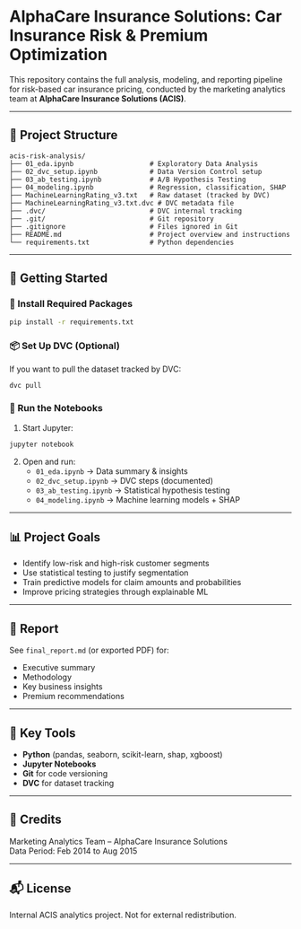 # AlphaCare Insurance Solutions: Car Insurance Risk & Premium Optimization

This repository contains the full analysis, modeling, and reporting pipeline for risk-based car insurance pricing, conducted by the marketing analytics team at **AlphaCare Insurance Solutions (ACIS)**.

---

## 📁 Project Structure
```
acis-risk-analysis/
├── 01_eda.ipynb                   # Exploratory Data Analysis
├── 02_dvc_setup.ipynb             # Data Version Control setup
├── 03_ab_testing.ipynb            # A/B Hypothesis Testing
├── 04_modeling.ipynb              # Regression, classification, SHAP
├── MachineLearningRating_v3.txt   # Raw dataset (tracked by DVC)
├── MachineLearningRating_v3.txt.dvc # DVC metadata file
├── .dvc/                          # DVC internal tracking
├── .git/                          # Git repository
├── .gitignore                     # Files ignored in Git
├── README.md                      # Project overview and instructions
└── requirements.txt               # Python dependencies
```

---

## 🚀 Getting Started

### 🔧 Install Required Packages
```bash
pip install -r requirements.txt
```

### 📦 Set Up DVC (Optional)
If you want to pull the dataset tracked by DVC:
```bash
dvc pull
```

### 🧪 Run the Notebooks
1. Start Jupyter:
```bash
jupyter notebook
```
2. Open and run:
   - `01_eda.ipynb` → Data summary & insights
   - `02_dvc_setup.ipynb` → DVC steps (documented)
   - `03_ab_testing.ipynb` → Statistical hypothesis testing
   - `04_modeling.ipynb` → Machine learning models + SHAP

---

## 📊 Project Goals
- Identify low-risk and high-risk customer segments
- Use statistical testing to justify segmentation
- Train predictive models for claim amounts and probabilities
- Improve pricing strategies through explainable ML

---

## 📄 Report
See `final_report.md` (or exported PDF) for:
- Executive summary
- Methodology
- Key business insights
- Premium recommendations

---

## 🧠 Key Tools
- **Python** (pandas, seaborn, scikit-learn, shap, xgboost)
- **Jupyter Notebooks**
- **Git** for code versioning
- **DVC** for dataset tracking

---

## 🙌 Credits
Marketing Analytics Team – AlphaCare Insurance Solutions  
Data Period: Feb 2014 to Aug 2015

---

## 📬 License
Internal ACIS analytics project. Not for external redistribution.
